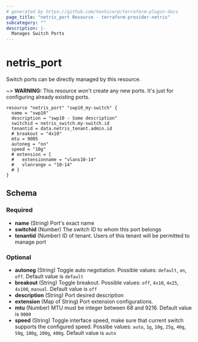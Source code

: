 ```yaml
---
# generated by https://github.com/hashicorp/terraform-plugin-docs
page_title: "netris_port Resource - terraform-provider-netris"
subcategory: ""
description: |-
  Manages Switch Ports
---
```


# netris_port

Switch ports can be directly managed by this resource.

~> **WARNING:** This resource won't create any new ports. It's just for configuring already existing ports.


```hcl
resource "netris_port" "swp10_my-switch" {
  name = "swp10"
  description = "swp10 - Some description"
  switchid = netris_switch.my-switch.id
  tenantid = data.netris_tenant.admin.id
  # breakout = "4x10"
  mtu = 9005
  autoneg = "on"
  speed = "10g"
  # extension = {
  #   extensionname = "vlans10-14"
  #   vlanrange = "10-14"
  # }
}

```

<!-- schema generated by tfplugindocs -->
## Schema

### Required

- **name** (String) Port's exact name
- **switchid** (Number) The switch ID to whom this port belongs
- **tenantid** (Number) ID of tenant. Users of this tenant will be permitted to manage port

### Optional

- **autoneg** (String) Toggle auto negotiation. Possible values: `default`, `on`, `off`. Default value is `default`
- **breakout** (String) Toggle breakout. Possible values: `off`, `4x10`, `4x25`, `4x100`, `manual`. Default value is `off`
- **description** (String) Port desired description
- **extension** (Map of String) Port extension configurations.
- **mtu** (Number) MTU must be integer between 68 and 9216. Default value is `9000`
- **speed** (String) Toggle interface speed, make sure that current switch supports the configured speed. Possibe values: `auto`, `1g`, `10g`, `25g`, `40g`, `50g`, `100g`, `200g`, `400g`. Default value is `auto`
